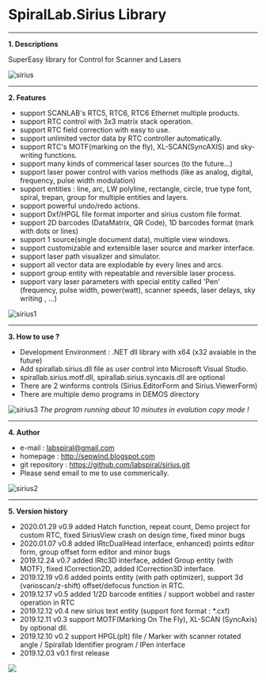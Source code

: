# SpiralLab.Sirius Library

----
**1. Descriptions**

 SuperEasy library for Control for Scanner and Lasers
 
 ![sirius](https://user-images.githubusercontent.com/58460570/70974494-38c41780-20eb-11ea-8567-afe02fab5441.png)

 
 ----
**2. Features**

 - support SCANLAB's RTC5, RTC6, RTC6 Ethernet multiple products. 
 - support RTC control with 3x3 matrix stack operation.
 - support RTC field correction with easy to use.
 - support unlimited vector data by RTC controller automatically.
 - support RTC's MOTF(marking on the fly), XL-SCAN(SyncAXIS) and sky-writing functions.
 - support many kinds of commerical laser sources (to the future...)
 - support laser power control with varios methods (like as analog, digital, frequency, pulse width modulation)
 - support entities : line, arc, LW polyline, rectangle, circle, true type font, spiral, trepan, group for multiple entities and layers.
 - support powerful undo/redo actions.
 - support Dxf/HPGL file format importer and sirius custom file format.
 - support 2D barcodes (DataMatrix, QR Code), 1D barcodes format (mark with dots or lines)
 - support 1 source(single document data), multiple view windows.
 - support customizable and extensible laser source and marker interface.
 - support laser path visualizer and simulator.
 - support all vector data are explodable by every lines and arcs.
 - support group entity with repeatable and reversible laser process.
 - support vary laser parameters with special entity called 'Pen' (frequency, pulse width, power(watt), scanner speeds, laser delays, sky writing , ...)
 
 ![sirius1](https://user-images.githubusercontent.com/58460570/70033764-74db8080-15f3-11ea-9e54-75b868e7d5ae.png)  
 
  ----
**3. How to use ?**

 - Development Environment : .NET dll library with x64 (x32 avaiable in the future)
 - Add spirallab.sirius.dll file as user control into Microsoft Visual Studio.
 - spirallab.sirius.motf.dll, spirallab.sirius.syncaxis.dll are optional
 - There are 2 winforms controls (Sirius.EditorForm and Sirius.ViewerForm)
 - There are multiple demo programs in DEMOS directory

![sirius3](https://user-images.githubusercontent.com/58460570/70033763-74db8080-15f3-11ea-926d-447ac6739d72.png)
 *The program running about 10 minutes in evalution copy mode !*
 
 ----
**4. Author**

 - e-mail : labspiral@gmail.com
 - homepage : http://sepwind.blogspot.com                        
 - git repository : https://github.com/labspiral/sirius.git
 - Please send email to me to use commerically.
  
![sirius2](https://user-images.githubusercontent.com/58460570/70033762-7442ea00-15f3-11ea-8788-2aae70ceacf8.png)

----
**5. Version history**

* 2020.01.29 v0.9 added Hatch function, repeat count, Demo project for custom RTC, fixed SiriusView crash on design time, fixed minor bugs
* 2020.01.07 v0.8 added IRtcDualHead interface, enhanced) points editor form, group offset form editor and minor bugs
* 2019.12.24 v0.7 added IRtc3D interface, added Group entity (with MOTF), fixed ICorrection2D, added ICorrection3D interface. 
* 2019.12.19 v0.6 added points entity (with path optimizer), support 3d (varioscan/z-shift) offset/defocus function in RTC. 
* 2019.12.17 v0.5 added 1/2D  barcode entities / support wobbel and raster operation in RTC
* 2019.12.12 v0.4 new sirius text entity  (support font format : *.cxf)
* 2019.12.11 v0.3 support MOTF(Marking On The Fly), XL-SCAN  (SyncAxis) by optional dll.
* 2019.12.10 v0.2 support HPGL(plt) file / Marker with scanner rotated angle / Spirallab Identifier program / IPen interface
* 2019.12.03 v0.1 first release

 
 [![](http://img.youtube.com/vi/pc70q_jc1Yw/0.jpg)](http://www.youtube.com/watch?v=pc70q_jc1Yw "SpiralLab.Sirius Library Demo")
